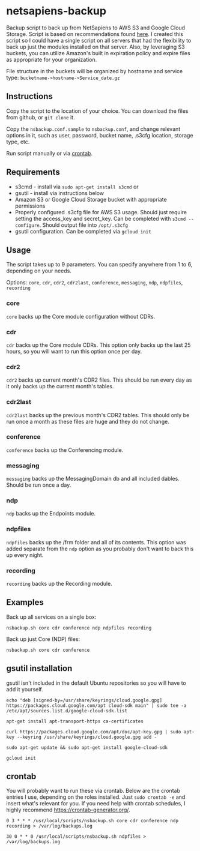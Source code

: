 # netsapiens-backup
Backup script to back up from NetSapiens to AWS S3 and Google Cloud Storage.  Script is based on recommendations found [here](https://help.netsapiens.com/hc/en-us/articles/205235690-What-Commands-Should-I-Execute-For-Scheduled-Backups-).  I created this script so I could have a single script on all servers that had the flexibility to back up just the modules installed on that server.  Also, by leveraging S3 buckets, you can utilize Amazon's built in expiration policy and expire files as appropriate for your organization.

File structure in the buckets will be organized by hostname and service type: `bucketname->hostname->Service_date.gz`

## Instructions
Copy the script to the location of your choice.  You can download the files from github, or `git clone` it.
  
Copy the `nsbackup.conf.sample` to `nsbackup.conf`, and change relevant options in it, such as user, password, bucket name, .s3cfg location, storage type, etc.  

Run script manually or via [crontab](#crontab).

## Requirements
* s3cmd - install via `sudo apt-get install s3cmd`
or
* gsutil - install via instructions below
* Amazon S3 or Google Cloud Storage bucket with appropriate permissions
* Properly configured .s3cfg file for AWS S3 usage.  Should just require setting the access_key and secret_key.  Can be completed with `s3cmd --comfigure`.  Should output file into `/opt/.s3cfg`
* gsutil configuration.  Can be completed via `gcloud init`

## Usage
The script takes up to 9 parameters.  You can specify anywhere from 1 to 6, depending on your needs.

Options: `core`, `cdr`, `cdr2`, `cdr2last`, `conference`, `messaging`, `ndp`, `ndpfiles`, `recording`

### core
`core` backs up the Core module configuration without CDRs.

### cdr
`cdr` backs up the Core module CDRs.  This option only backs up the last 25 hours, so you will want to run this option once per day.

### cdr2
`cdr2` backs up current month's CDR2 files.  This should be run every day as it only backs up the current month's tables.

### cdr2last
`cdr2last` backs up the previous month's CDR2 tables.  This should only be run once a month as these files are huge and they do not change.

### conference
`conference` backs up the Conferencing module.

### messaging
`messaging` backs up the MessagingDomain db and all included dables.  Should be run once a day.

### ndp
`ndp` backs up the Endpoints module.

### ndpfiles
`ndpfiles` backs up the /frm folder and all of its contents.  This option was added separate from the `ndp` option as you probably don't want to back this up every night.

### recording
`recording` backs up the Recording module.

## Examples

Back up all services on a single box:

`nsbackup.sh core cdr conference ndp ndpfiles recording`

Back up just Core (NDP) files:

`nsbackup.sh core cdr conference`

## gsutil installation

gsutil isn't included in the default Ubuntu repositories so you will have to add it yourself.

`echo "deb [signed-by=/usr/share/keyrings/cloud.google.gpg] https://packages.cloud.google.com/apt cloud-sdk main" | sudo tee -a /etc/apt/sources.list.d/google-cloud-sdk.list`

`apt-get install apt-transport-https ca-certificates`

`curl https://packages.cloud.google.com/apt/doc/apt-key.gpg | sudo apt-key --keyring /usr/share/keyrings/cloud.google.gpg add -`

`sudo apt-get update && sudo apt-get install google-cloud-sdk`

`gcloud init`

## crontab
You will probably want to run these via crontab.  Below are the crontab entries I use, depending on the roles installed.  Just `sudo crontab -e` and insert what's relevant for you.  If you need help with crontab schedules, I highly recommend https://crontab-generator.org/.

`0 3 * * * /usr/local/scripts/nsbackup.sh core cdr conference ndp recording > /var/log/backups.log`

`30 0 * * 0 /usr/local/scripts/nsbackup.sh ndpfiles > /var/log/backups.log`
